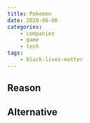 ```yaml
---
title: Pokemon
date: 2020-06-06
categories:
    - companies
    - game
    - tech
tags:
    - black-lives-matter
---
```


## Reason


## Alternative

